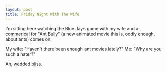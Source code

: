 ```yaml
--- 
layout: post
title: Friday Night With The Wife
---
```

I'm sitting here watching the Blue Jays game with my wife and a commerical for "Ant Bully" (a new animated movie this is, oddly enough, about ants) comes on.

My wife: "Haven't there been enough ant movies lately?"
Me: "Why are you such a hater?"

Ah, wedded bliss.  

